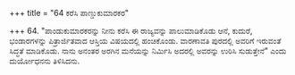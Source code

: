 +++
title = "64 ಕರೆಸಿ ಪಾಣ್ಡುಕುಮಾರಕರ"

+++
64. "ಪಾಂಡುಕುಮಾರಕರನ್ನು ನೀನು ಕರೆಸಿ ಈ ರಾಜ್ಯವನ್ನು ಪಾಲುಮಾಡಿಕೊಡು ಆನೆ, ಕುದುರೆ, ಭಂಡಾರಗಳನ್ನು ಪಿತ್ರಾರ್ಜಿತವಾದ ಆಸ್ತಿಯ ವಿಷಯದಲ್ಲಿ ಹಂಚಿಕೊಂಡು. ವಾರಣಾವತಿ ಪುರದಲ್ಲಿ ಅವರಿಗೆ ಇರುವಂತೆ ಸಿದ್ಧತೆ ಮಾಡಿಕೊಡು. ನಾನು ಅನಂತರ ಅರಗಿನ ಮನೆಯನ್ನು ನಿರ್ಮಿಸಿ ಅದರಲ್ಲಿ ಅವರನ್ನು ಉರಿಸಿ ಸುಡುತ್ತೇನೆ" ಎಂದು ದುರ್ಯೋಧನನು ತಿಳಿಸಿದನು.
